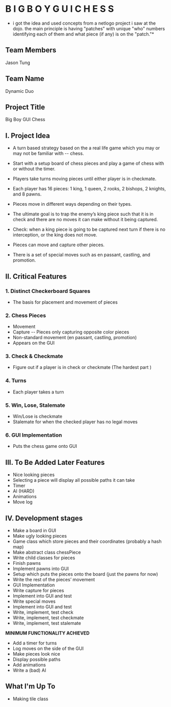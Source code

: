 # B I G   B O Y   G U I   C H E S S

* i got the idea and used concepts from a netlogo project i saw at the dojo. the main principle is having "patches" with unique "who" numbers identifying each of them and what piece (if any) is on the "patch."*

## Team Members                                                   
Jason Tung                                                     

## Team Name
Dynamic Duo

## Project Title
Big Boy GUI Chess

## I. Project Idea
 - A turn based strategy based on the a real life game which you may or may not be familiar with -- chess. 

 - Start with a setup board of chess pieces and play a game of chess with or without the timer. 

 - Players take turns moving pieces until either player is in checkmate.

 - Each player has 16 pieces: 1 king, 1 queen, 2 rooks, 2 bishops, 2 knights, and 8 pawns.
 - Pieces move in different ways depending on their types.
 - The ultimate goal is to trap the enemy’s king piece such that it is in check and there are no moves it can make without it being captured. 
 - Check: when a king piece is going to be captured next turn if there is no interception, or the king does not move. 
 - Pieces can move and capture other pieces.
 - There is a set of special moves such as en passant, castling, and promotion.

## II. Critical Features
### 1. Distinct Checkerboard Squares
 - The basis for placement and movement of pieces

### 2. Chess Pieces
 - Movement
 - Capture -- Pieces only capturing opposite color pieces
 - Non-standard movement (en passant, castling, promotion)
 - Appears on the GUI

### 3. Check & Checkmate
 - Figure out if a player is in check or checkmate (The hardest part )

### 4. Turns
 - Each player takes a turn

### 5. Win, Lose, Stalemate
 - Win/Lose is checkmate
 - Stalemate for when the checked player has no legal moves

### 6. GUI Implementation
 - Puts the chess game onto GUI
 
## III. To Be Added Later Features
 - Nice looking pieces
 - Selecting a piece will display all possible paths it can take
 - Timer
 - AI (HARD)
 - Animations
 - Move log

## IV. Development stages
 - Make a board in GUI
 - Make ugly looking pieces
 - Game class which store pieces and their coordinates (probably a hash map)
 - Make abstract class chessPiece
 - Write child classes for pieces
 - Finish pawns
 - Implement pawns into GUI
 - Setup which puts the pieces onto the board (just the pawns for now)
 - Write the rest of the pieces’ movement
 - GUI Implementation
 - Write capture for pieces
 - Implement into GUI and test
 - Write special moves 
 - Implement into GUI and test
 - Write,  implement, test check
 - Write,  implement, test checkmate
 - Write,  implement, test stalemate
 
**MINIMUM FUNCTIONALITY ACHIEVED**

 - Add a timer for turns
 - Log moves on the side of the GUI
 - Make pieces look nice
 - Display possible paths
 - Add animations
 - Write a (bad) AI

## What I'm Up To
 - Making tile class
